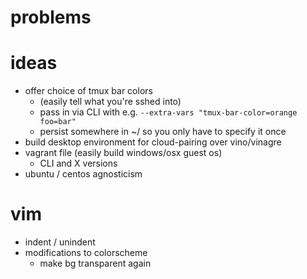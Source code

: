 # problems

# ideas

- offer choice of tmux bar colors 
  - (easily tell what you're sshed into)
   - pass in via CLI with e.g. `--extra-vars "tmux-bar-color=orange foo=bar"`
   - persist somewhere in ~/ so you only have to specify it once
- build desktop environment for cloud-pairing over vino/vinagre
- vagrant file (easily build windows/osx guest os)
  - CLI and X versions
- ubuntu / centos agnosticism

# vim

- indent / unindent
- modifications to colorscheme
    - make bg transparent again

